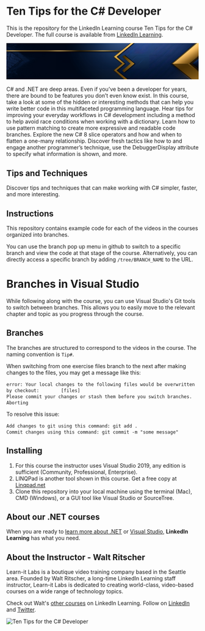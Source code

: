 # Ten Tips for the C# Developer
This is the repository for the LinkedIn Learning course Ten Tips for the C# Developer. The full course is available from [LinkedIn Learning][lil-course-url].

![banner](https://github.com/LearnItLabs/SiteAssets/blob/78fc8d3e6156de51b8c8cbff35e1e60e7b53b7b9/GitHubBanner.png)


C# and .NET are deep areas. Even if you’ve been a developer for years, there are bound to be features you don’t even know exist. In this course, take a look at some of the hidden or interesting methods that can help you write better code in this multifaceted programming language. Hear tips for improving your everyday workflows in C# development including a method to help avoid race conditions when working with a dictionary. Learn how to use pattern matching to create more expressive and readable code branches. Explore the new C# 8 slice operators and how and when to flatten a one-many relationship. Discover fresh tactics like how to and engage another programmer’s technique, use the DebuggerDisplay attribute to specify what information is shown, and more.

## Tips and Techniques
Discover tips and techniques that can make working with C# simpler, faster, and more interesting. 

## Instructions
This repository contains example code for each of the videos in the courses organized into branches. 

You can use the branch pop up menu in github to switch to a specific branch and view the code at that stage of the course. Alternatively, you can directly access a specific branch by adding `/tree/BRANCH_NAME` to the URL.

# Branches in Visual Studio
While following along with the course, you can use Visual Studio's Git tools to switch between branches. This allows you to easily move to the relevant chapter and topic as you progress through the course. 

## Branches
The branches are structured to correspond to the videos in the course. The naming convention is `Tip#`. 

When switching from one exercise files branch to the next after making changes to the files, you may get a message like this:

    error: Your local changes to the following files would be overwritten by checkout:        [files]
    Please commit your changes or stash them before you switch branches.
    Aborting

To resolve this issue:
	
    Add changes to git using this command: git add .
	Commit changes using this command: git commit -m "some message"



## Installing
1. For this course the instructor uses Visual Studio 2019, any edition is sufficient (Community, Professional, Enterprise). 
2. LINQPad is another tool shown in this course.  Get a free copy at [Linqpad.net](https://linqpad.net)
3. Clone this repository into your local machine using the terminal (Mac), CMD (Windows), or a GUI tool like Visual Studio or SourceTree.

## About our .NET courses
When you are ready to [learn more about .NET](https://www.linkedin.com/learning/search?entityType=COURSE&keywords=.net) or [Visual Studio](https://www.linkedin.com/learning/search?entityType=COURSE&keywords=visual%20studio), **LinkedIn Learning** has what you need. 

## About the Instructor - Walt Ritscher
Learn-it Labs is a boutique video training company based in the Seattle area. Founded by Walt Ritscher, a long-time LinkedIn Learning staff instructor, Learn-it Labs is dedicated to creating world-class, video-based courses on a wide range of technology topics.

Check out Walt's [other courses](https://www.linkedin.com/learning/instructors/walt-ritscher) on LinkedIn Learning.  Follow on [LinkedIn](https://www.linkedin.com/in/waltritscher/?trk=lil_course) and [Twitter](https://twitter.com/waltritscher). 


![Ten Tips for the C# Developer][lil-thumbnail-url] 


[lil-course-url]: https://www.linkedin.com/learning/ten-tips-for-the-c-sharp-developer
[lil-thumbnail-url]: https://cdn.lynda.com/course/2863044/2863044-1601574454812-16x9.jpg
